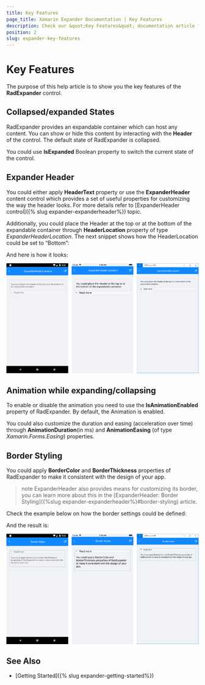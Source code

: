 ```yaml
---
title: Key Features
page_title: Xamarin Expander Documentation | Key Features
description: Check our &quot;Key Features&quot; documentation article for Telerik Expander for Xamarin control.
position: 2
slug: expander-key-features
---
```


# Key Features

The purpose of this help article is to show you the key features of the **RadExpander** control. 

## Collapsed/expanded States

RadExpander provides an expandable container which can host any content. You can show or hide this content by interacting with the **Header** of the control. The default state of RadExpander is collapsed.

You could use **IsExpanded** Boolean property to switch the current state of the control.

## Expander Header

You could either apply **HeaderText** property or use the **ExpanderHeader** content control which provides a set of useful properties for customizing the way the header looks. For more details refer to [ExpanderHeader control]({% slug expander-expanderheader%}) topic.

Additionally, you could place the Header at the top or at the bottom of the expandable container through **HeaderLocation** property of type *ExpanderHeaderLocation*. The next snippet shows how the HeaderLocation could be set to “Bottom”:

<snippet id='expander-features-headerlocation'/>

And here is how it looks:

![RadExpander HeaderLocation](images/expander_features_headerlocation.png)

## Animation while expanding/collapsing

To enable or disable the animation you need to use the **IsAnimationEnabled** property of RadExpander. By default, the Animation is enabled.

You could also customize the duration and easing (acceleration over time) through **AnimationDuration**(in ms) and **AnimationEasing** (of type *Xamarin.Forms.Easing*) properties.

## Border Styling

You could apply **BorderColor** and **BorderThickness** properties of RadExpander to make it consistent with the design of your app.

>note ExpanderHeader also provides means for customizing its border, you can learn more about this in the [ExpanderHeader: Border Styling]({%slug expander-expanderheader%}#border-styling) article.

Check the example below on how the border settings could be defined:

<snippet id='expander-features-borderstyling'/>

And the result is:

![RadExpander Border Styles](images/expander_borderstyles.png)

## See Also

- [Getting Started]({% slug expander-getting-started%})
